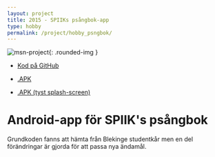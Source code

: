 ```yaml
---
layout: project
title: 2015 - SPIIKs psångbok-app
type: hobby
permalink: /project/hobby_psngbok/
---
```


![msn-project](/files/images/spiik_app.png){: .rounded-img }

- [Kod på GitHub](//github.com/oskaremilsson/spiikpsangbok)

- [.APK](//dropbox.com/s/o229d0qvc6zolmm/spiiksanger.apk)

- [.APK (tyst splash-screen)](//dropbox.com/s/nt2v956f4pnirau/spiiksanger_silent.apk)

Android-app för SPIIK's psångbok
====
Grundkoden fanns att hämta från Blekinge studentkår men en del förändringar är gjorda för att passa nya ändamål.

